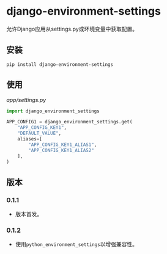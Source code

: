 # django-environment-settings

允许Django应用从settings.py或环境变量中获取配置。

## 安装

```shell
pip install django-environment-settings
```

## 使用

*app/settings.py*

```python
import django_environment_settings

APP_CONFIG1 = django_environment_settings.get(
    "APP_CONFIG_KEY1",
    "DEFAULT_VALUE",
    aliases=[
        "APP_CONFIG_KEY1_ALIAS1",
        "APP_CONFIG_KEY1_ALIAS2"
    ],
)
```

## 版本

### 0.1.1

- 版本首发。

### 0.1.2

- 使用`python_environment_settings`以增强兼容性。
